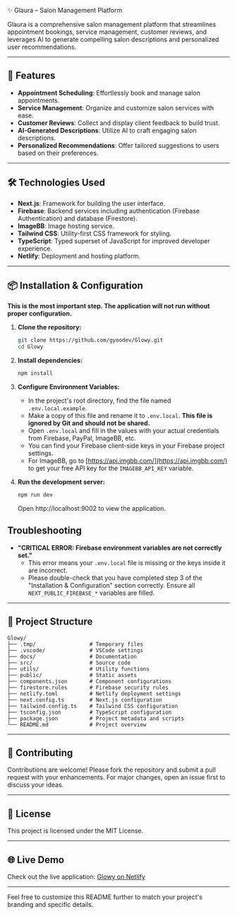 
✨ Glaura – Salon Management Platform

Glaura is a comprehensive salon management platform that streamlines appointment bookings, service management, customer reviews, and leverages AI to generate compelling salon descriptions and personalized user recommendations. 


---

## 🚀 Features

- **Appointment Scheduling**: Effortlessly book and manage salon appointments.
- **Service Management**: Organize and customize salon services with ease.
- **Customer Reviews**: Collect and display client feedback to build trust.
- **AI-Generated Descriptions**: Utilize AI to craft engaging salon descriptions.
- **Personalized Recommendations**: Offer tailored suggestions to users based on their preferences. 

---

## 🛠️ Technologies Used

- **Next.js**: Framework for building the user interface.
- **Firebase**: Backend services including authentication (Firebase Authentication) and database (Firestore).
- **ImageBB**: Image hosting service.
- **Tailwind CSS**: Utility-first CSS framework for styling.
- **TypeScript**: Typed superset of JavaScript for improved developer experience.
- **Netlify**: Deployment and hosting platform.

---

## 📦 Installation & Configuration

**This is the most important step. The application will not run without proper configuration.**

1.  **Clone the repository:**
    ```bash
    git clone https://github.com/gyoodev/Glowy.git
    cd Glowy
    ```

2.  **Install dependencies:**
    ```bash
    npm install
    ```

3.  **Configure Environment Variables:**
    -   In the project's root directory, find the file named `.env.local.example`.
    -   Make a copy of this file and rename it to `.env.local`. **This file is ignored by Git and should not be shared.**
    -   Open `.env.local` and fill in the values with your actual credentials from Firebase, PayPal, ImageBB, etc.
    -   You can find your Firebase client-side keys in your Firebase project settings.
    -   For ImageBB, go to [https://api.imgbb.com/](https://api.imgbb.com/) to get your free API key for the `IMAGEBB_API_KEY` variable.

4.  **Run the development server:**
    ```bash
    npm run dev
    ```

    Open http://localhost:9002 to view the application.

## Troubleshooting

- **"CRITICAL ERROR: Firebase environment variables are not correctly set."**
  - This error means your `.env.local` file is missing or the keys inside it are incorrect.
  - Please double-check that you have completed step 3 of the "Installation & Configuration" section correctly. Ensure all `NEXT_PUBLIC_FIREBASE_*` variables are filled.

---

## 📁 Project Structure

```
Glowy/
├── .tmp/                 # Temporary files
├── .vscode/              # VSCode settings
├── docs/                 # Documentation
├── src/                  # Source code
├── utils/                # Utility functions
├── public/               # Static assets
├── components.json       # Component configurations
├── firestore.rules       # Firebase security rules
├── netlify.toml          # Netlify deployment settings
├── next.config.ts        # Next.js configuration
├── tailwind.config.ts    # Tailwind CSS configuration
├── tsconfig.json         # TypeScript configuration
├── package.json          # Project metadata and scripts
└── README.md             # Project overview
```

---

## 🤝 Contributing

Contributions are welcome! Please fork the repository and submit a pull request with your enhancements. For major changes, open an issue first to discuss your ideas. 

---

## 📄 License

This project is licensed under the MIT License. 

---

## 🌐 Live Demo

Check out the live application: [Glowy on Netlify](https://glowy.netlify.app/)

---

Feel free to customize this README further to match your project's branding and specific details.
